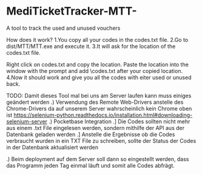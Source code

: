 # MediTicketTracker-MTT-

A tool to track the used and unused vouchers

How does it work?
1.You copy all your codes in the codes.txt file.
2.Go to dist/MTT/MTT.exe and execute it.
3.It will ask for the location of the codes.txt file.

Right click on codes.txt and copy the location. 
Paste the location into the window with the prompt and add \codes.txt after your copied location.
4.Now it should work and give you all the codes with eiter used or unused back. 


TODO: 
Damit dieses Tool mal bei uns am Server laufen kann muss einiges geändert werden
.) Verwendung des Remote Web-Drivers anstelle des Chrome-Drivers da auf unserem Server wahrscheinlich kein Chrome oben ist
    https://selenium-python.readthedocs.io/installation.html#downloading-selenium-server
.) Pocketbase Integration
  .] Die Codes sollten nicht mehr aus einem .txt File eingelesen werden, sondern mithilfe der API aus der Datenbank geladen werden
  .] Anstelle die Ergebnisse ob die Codes verbraucht wurden in ein TXT File zu schreiben,
     sollte der Status der Codes in der Datenbank aktualisiert werden

.) Beim deployment auf dem Server soll dann so eingestellt werden, dass das Programm jeden Tag einmal läuft und somit alle Codes abfrägt.
  

